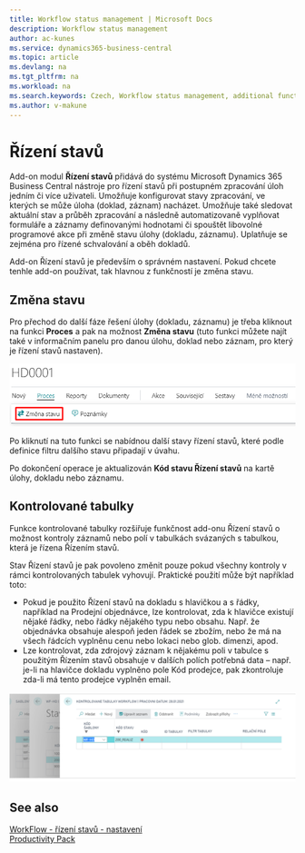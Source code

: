 ```yaml
---
title: Workflow status management | Microsoft Docs
description: Workflow status management
author: ac-kunes
ms.service: dynamics365-business-central
ms.topic: article
ms.devlang: na
ms.tgt_pltfrm: na
ms.workload: na
ms.search.keywords: Czech, Workflow status management, additional functions
ms.author: v-makune
---
```

# Řízení stavů

Add-on modul **Řízení stavů** přidává do systému Microsoft Dynamics 365 Business Central nástroje pro řízení stavů při postupném zpracování úloh jedním či více uživateli. Umožňuje konfigurovat stavy zpracování, ve kterých se může úloha (doklad, záznam) nacházet. Umožňuje také sledovat aktuální stav a průběh zpracování a následně automatizovaně vyplňovat formuláře a záznamy definovanými hodnotami či spouštět libovolné programové akce při změně stavu úlohy (dokladu, záznamu). Uplatňuje se zejména pro řízené schvalování a oběh dokladů.

Add-on Řízení stavů je především o správném nastavení. Pokud chcete tenhle add-on používat, tak hlavnou z funkčností je změna stavu.

## Změna stavu
Pro přechod do další fáze řešení úlohy (dokladu, záznamu) je třeba kliknout na funkci **Proces** a pak na možnost **Změna stavu** (tuto funkci můžete najít také v informačním panelu pro danou úlohu, doklad nebo záznam, pro který je řízení stavů nastaven).

![Nastavení Řízení stavů - šablony Řízení stavů](media/WF_change_status.png)

Po kliknutí na tuto funkci se nabídnou další stavy řízení stavů, které podle definice filtru dalšího stavu připadají v úvahu.

Po dokončení operace je aktualizován **Kód stavu Řízení stavů** na kartě úlohy, dokladu nebo záznamu.

## Kontrolované tabulky

Funkce kontrolované tabulky rozšiřuje funkčnost add-onu Řízení stavů o možnost kontroly záznamů nebo polí v tabulkách svázaných s tabulkou, která je řízena Řízením stavů.

Stav Řízení stavů je pak povoleno změnit pouze pokud všechny kontroly v rámci kontrolovaných tabulek vyhovují. Praktické použití může být například toto:

- Pokud je použito Řízení stavů na dokladu s hlavičkou a s řádky, například na Prodejní objednávce, lze kontrolovat, zda k hlavičce existují nějaké řádky, nebo řádky nějakého typu nebo obsahu. Např. že objednávka obsahuje alespoň jeden řádek se zbožím, nebo že má na všech řádcích vyplněnu cenu nebo lokaci nebo glob. dimenzi, apod.
- Lze kontrolovat, zda zdrojový záznam k nějakému poli v tabulce s použitým Řízením stavů obsahuje v dalších polích potřebná data – např. je-li na hlavičce dokladu vyplněno pole Kód prodejce, pak zkontroluje zda-li má tento prodejce vyplněn email.

![WorkFlow - kontrolované tabulky](media/workflow_tables.png "WorkFlow - kontrolované tabulky")

## See also

[WorkFlow - řízení stavů - nastavení](ac-workflow-status-management-setup.md)  
[Productivity Pack](ac-productivity-pack.md)
